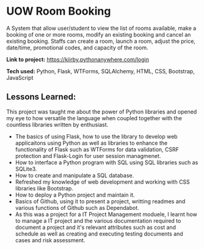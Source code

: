 # UOW Room Booking
A System that allow user/student to view the list of rooms available, make a booking of one or more rooms, modify an existing booking and cancel an existing booking.
Staffs can create a room, launch a room, adjust the price, date/time, promotional codes, and capacity of the room.

**Link to project:** https://kiirby.pythonanywhere.com/login

**Tech used:** Python, Flask, WTForms, SQLAlchemy, HTML, CSS, Bootstrap, JavaScript

## Lessons Learned:
This project was taught me about the power of Python libraries and opened my eye to how versatile the language when coupled together with the countless libraries written by enthusiast. 

- The basics of using Flask, how to use the library to develop web applicaitons using Python as well as libraries to enhance the functionality of Flask such as WTForms for data validation, CSRF protection and Flask-Login for user session managmenet. 
- How to interface a Python program with SQL using SQL libraries such as SQLite3.
- How to create and manipulate a SQL database.
- Refreshed my knowledge of web development and working with CSS libraries like Bootstrap.
- How to deploy a Python project and maintain it.
- Basics of Github, using it to present a project, writting readmes and various functions of Github such as Dependabot.
- As this was a project for a IT Project Management moduele, I learnt how to manage a IT project and the various documentation required to document a project and it's relevant attributes such as cost and schedule as well as creating and executing testing documents and cases and risk assessment.

